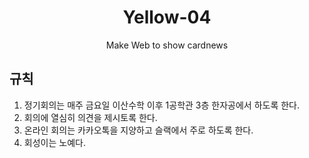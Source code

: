 <h1><div align = 'center'>Yellow-04</div></h1>
<div align = 'center'\>Make Web to show cardnews</div>
<h2>규칙</h2>

1. 정기회의는 매주 금요일 이산수학 이후 1공학관 3층 한자공에서 하도록 한다.
2. 회의에 열심히 의견을 제시토록 한다.  
3. 온라인 회의는 카카오톡을 지양하고 슬랙에서 주로 하도록 한다.  
4. 회성이는 노예다.  